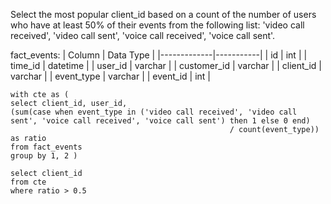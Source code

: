 Select the most popular client_id based on a count of the number of users who have at least 50% of their events from the following list: 
'video call received', 'video call sent', 'voice call received', 'voice call sent'.

fact_events:
| Column      | Data Type |
|-------------|-----------|
| id          | int       |
| time_id     | datetime  |
| user_id     | varchar   |
| customer_id | varchar   |
| client_id   | varchar   |
| event_type  | varchar   |
| event_id    | int       |

```
with cte as (
select client_id, user_id,
(sum(case when event_type in ('video call received', 'video call sent', 'voice call received', 'voice call sent') then 1 else 0 end)
                                                 / count(event_type)) as ratio
from fact_events
group by 1, 2 ) 

select client_id
from cte
where ratio > 0.5
```
